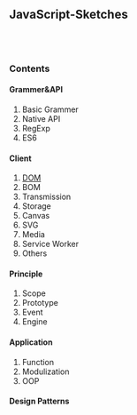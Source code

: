 ## JavaScript-Sketches
<br>
<br>

### Contents

#### Grammer&API
1. Basic Grammer
2. Native API
3. RegExp
4. ES6

#### Client
1. [DOM]()
2. BOM
3. Transmission
4. Storage
5. Canvas
6. SVG
7. Media
8. Service Worker
9. Others

#### Principle
1. Scope
2. Prototype
3. Event
4. Engine

#### Application
1. Function
2. Modulization
3. OOP

#### Design Patterns
